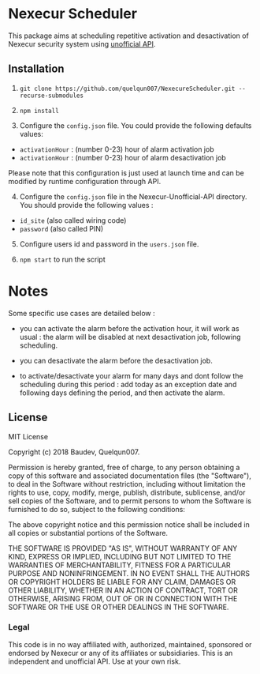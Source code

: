 # Nexecur Scheduler

This package aims at scheduling repetitive activation and desactivation of Nexecur security system using [unofficial API](https://github.com/baudev/Nexecur-Unofficial-API).

## Installation

1. `git clone https://github.com/quelqun007/NexecureScheduler.git --recurse-submodules`

2. `npm install`

3. Configure the `config.json` file. You could provide the following defaults values:
- `activationHour` : (number 0-23) hour of alarm activation job
- `activationHour` : (number 0-23) hour of alarm desactivation job

Please note that this configuration is just used at launch time and can be modified by runtime configuration through API.

4. Configure the `config.json` file in the Nexecur-Unofficial-API directory. You should provide the following values :
- `id_site` (also called wiring code)
- `password` (also called PIN)

5. Configure users id and password in the `users.json` file.

6. `npm start` to run the script

# Notes

Some specific use cases are detailed below :

- you can activate the alarm before the activation hour, it will work as usual : the alarm will be disabled at next desactivation job, following scheduling.

- you can desactivate the alarm before the desactivation job.

- to activate/desactivate your alarm for many days and dont follow the scheduling during this period : add today as an exception date and following days defining the period, and then activate the alarm.

## License

MIT License

Copyright (c) 2018 Baudev, Quelqun007.

Permission is hereby granted, free of charge, to any person obtaining a copy
of this software and associated documentation files (the "Software"), to deal
in the Software without restriction, including without limitation the rights
to use, copy, modify, merge, publish, distribute, sublicense, and/or sell
copies of the Software, and to permit persons to whom the Software is
furnished to do so, subject to the following conditions:

The above copyright notice and this permission notice shall be included in all
copies or substantial portions of the Software.

THE SOFTWARE IS PROVIDED "AS IS", WITHOUT WARRANTY OF ANY KIND, EXPRESS OR
IMPLIED, INCLUDING BUT NOT LIMITED TO THE WARRANTIES OF MERCHANTABILITY,
FITNESS FOR A PARTICULAR PURPOSE AND NONINFRINGEMENT. IN NO EVENT SHALL THE
AUTHORS OR COPYRIGHT HOLDERS BE LIABLE FOR ANY CLAIM, DAMAGES OR OTHER
LIABILITY, WHETHER IN AN ACTION OF CONTRACT, TORT OR OTHERWISE, ARISING FROM,
OUT OF OR IN CONNECTION WITH THE SOFTWARE OR THE USE OR OTHER DEALINGS IN THE
SOFTWARE.

### Legal
This code is in no way affiliated with, authorized, maintained, sponsored or endorsed by Nexecur or any of its affiliates or subsidiaries. This is an independent and unofficial API. Use at your own risk.